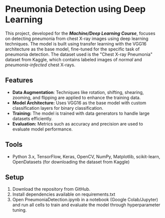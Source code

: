 # Pneumonia Detection using Deep Learning

This project, developed for the **_Machine/Deep Learning Course_**, focuses on detecting pneumonia from chest X-ray images using deep learning techniques. The model is built using transfer learning with the VGG16 architecture as the base model, fine-tuned for the specific task of pneumonia detection. The dataset used is the "Chest X-ray Pneumonia" dataset from Kaggle, which contains labeled images of _normal_ and _pneumonia-infected_ chest X-rays.

## Features
- **Data Augmentation**: Techniques like rotation, shifting, shearing, zooming, and flipping are applied to enhance the training data.
- **Model Architecture:** Uses VGG16 as the base model with custom classification layers for binary classification.
- **Training:** The model is trained with data generators to handle large datasets efficiently.
- **Evaluation:** Metrics such as accuracy and precision are used to evaluate model performance.

## Tools
- Python 3.x, TensorFlow, Keras, OpenCV, NumPy, Matplotlib, scikit-learn, OpenDatasets (for downloading the dataset from Kaggle)

## Setup
1. Download the repository from GitHub.
2. Install dependencies available on requirements.txt
3. Open PneumoniaDetection.ipynb in a notebook (Google Colab/Jupyter) and run all cells to train and evaluate the model through hyperparameter tuning.
